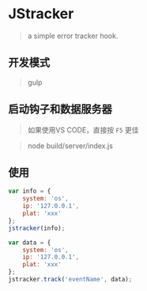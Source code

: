 # JStracker

> a simple error tracker hook.

## 开发模式
> gulp

## 启动钩子和数据服务器

> 如果使用VS CODE，直接按 ```F5``` 更佳

> node build/server/index.js

## 使用

```js
var info = {
    system: 'os',
    ip: '127.0.0.1',
    plat: 'xxx'
};
jstracker(info);
```

```js
var data = {
    system: 'os',
    ip: '127.0.0.1',
    plat: 'xxx'
};
jstracker.track('eventName', data);
```